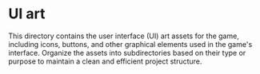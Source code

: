 # UI art
This directory contains the user interface (UI) art assets for the game, including icons, buttons, and other graphical elements used in the game's interface. Organize the assets into subdirectories based on their type or purpose to maintain a clean and efficient project structure.
